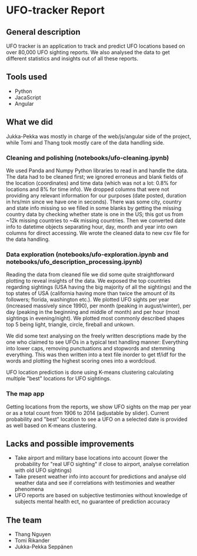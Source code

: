 # UFO-tracker Report


## General description

UFO tracker is an application to track and predict UFO locations based on over 80,000 UFO sighting reports. We also analysed the data to get different statistics and insights out of all these reports.

## Tools used

* Python
* JacaScript
* Angular

## What we did

Jukka-Pekka was mostly in charge of the web/js/angular side of the project, while Tomi and Thang took mostly care of the data handling side.

### Cleaning and polishing (notebooks/ufo-cleaning.ipynb)

We used Panda and Numpy Python libraries to read in and handle the data. The data had to be cleaned first; we ignored erroneus and blank fields of the location (coordinates) and time data (which was not a lot: 0.8% for locations and 8% for time info). We dropped columns that were not providing any relevant information for our purposes (date posted, duration in hrs/min since we have one in seconds). There was some city, country and state info missing so we filled in some blanks by getting the missing country data by checking whether state is one in the US; this got us from ~12k missing countries to ~4k missing countries. Then we converted date info to datetime objects separating hour, day, month and year into own columns for direct accessing. We wrote the cleaned data to new csv file for the data handling.

### Data exploration (notebooks/ufo-exploration.ipynb and notebooks/ufo_description_processing.ipynb)

Reading the data from cleaned file we did some quite straightforward plotting to reveal insights of the data. We exposed the top countries regarding sightings (USA having the big majority of all the sightings) and the top states of USA (california having more than twice the amount of its followers; florida, washington etc.). We plotted UFO sights per year (increased massively since 1990), per month (peaking in august/winter), per day (peaking in the beginning and middle of month) and per hour (most sightings in evening/night). We plotted most commonly described shapes top 5 being light, triangle, circle, fireball and unkown.

We did some text analysing on the freely written descriptions made by the one who claimed to see UFOs in a typical text handling manner: Everything into lower caps, removing punctuations and stopwords and stemming everything. This was then written into a text file inorder to get tf/idf for the words and plotting the highest scoring ones into a wordcloud.

UFO location prediction is done using K-means clustering calculating multiple "best" locations for UFO sightings.

### The map app

Getting locations from the reports, we show UFO sights on the map per year or as a total count from 1906 to 2014 (adjustable by slider). Current probability and "best" location to see a UFO on a selected date is provided as well based on K-means clustering.

## Lacks and possible improvements

* Take airport and military base locations into account (lower the probability for "real UFO sighting" if close to airport, analyse correlation with old UFO sightings)
* Take present weather info into account for predictions and analyse old weather data and see if correlations with testimonies and weather phenomena
* UFO reports are based on subjective testimonies without knowledge of subjects mental health ect, no guarantee of prediction accuracy

## The team

* Thang Nguyen
* Tomi Rikander
* Jukka-Pekka Seppänen
